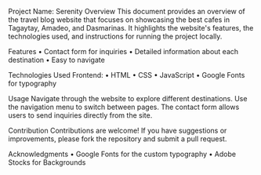 Project Name: Serenity
Overview
This document provides an overview of the travel blog website that focuses on showcasing the best cafes in Tagaytay, Amadeo, and Dasmarinas. It highlights the website's features, the technologies used, and instructions for running the project locally.

Features
•	Contact form for inquiries
•	Detailed information about each destination
•	Easy to navigate

Technologies Used
Frontend:
•	HTML
•	CSS
•	JavaScript
•	Google Fonts for typography

Usage
Navigate through the website to explore different destinations. Use the navigation menu to switch between pages. The contact form allows users to send inquiries directly from the site.

Contribution
Contributions are welcome! If you have suggestions or improvements, please fork the repository and submit a pull request.

Acknowledgments
•	Google Fonts for the custom typography
•	Adobe Stocks for Backgrounds




